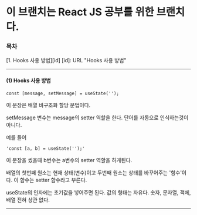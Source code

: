 # 이 브랜치는 React JS 공부를 위한 브랜치다.



### 목차
[1. Hooks 사용 방법][id]
[id]: URL "Hooks 사용 방법"

---
#### (1) Hooks 사용 방법

	const [message, setMessage] = useState('');
이 문장은 배열 비구조화 할당 문법이다.

setMessage 변수는 message의 setter 역할을 한다. 단어를 자동으로 인식하는것이 아니다.
	
예를 들어

	'const [a, b] = useState('');'
	
이 문장을 썼을때 b변수는 a변수의 setter 역할을 하게된다.
	
배열의 첫번째 원소는 현재 상태(변수)이고 두번째 원소는 상태를 바꾸어주는 '함수'이다. 이 함수는 setter 함수라고 부른다.
	
useState의 인자에는 초기값을 넣어주면 된다. 값의 형태는 자유다. 숫자, 문자열, 객체, 배열 전혀 상관 없다.

---


